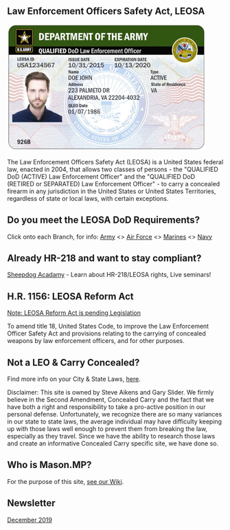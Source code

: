 ## Law Enforcement Officers Safety Act, LEOSA
<link rel="shortcut icon" type="image/x-icon" href="favicon.ico" />

<img src="army.png">
<!-- <img src="army.png"> -->

The Law Enforcement Officers Safety Act (LEOSA) is a United States federal law, enacted in 2004, that allows two classes of persons - the "QUALIFIED DoD (ACTIVE) Law Enforcement Officer" and the "QUALIFIED DoD (RETIRED or SEPARATED) Law Enforcement Officer" - to carry a concealed firearm in any jurisdiction in the United States or United States Territories, regardless of state or local laws, with certain exceptions.

## Do you meet the LEOSA DoD Requirements?
Click onto each Branch, for info: <a href="https://leosaarmy.com/" target="_blank">Army</a> <> <a href="https://leosaairforce.com/" target="_blank">Air Force</a> <> <a href="https://www.hqmc.marines.mil/ppo/Units/Security-Division-PS/Law-Enforcement-Corrections-PSL/LEOSA/" target="_blank">Marines</a> <> <a href="https://leosanavy.com/" target="_blank">Navy</a>

## Already HR-218 and want to stay compliant?

<a href="https://www.sheepdogacademy.com/" target="_blank">Sheepdog Acadamy</a> - Learn about HR-218/LEOSA rights, Live seminars!

## H.R. 1156: LEOSA Reform Act

<a href="https://www.govtrack.us/congress/bills/116/hr1156" target="_blank">Note: LEOSA Reform Act is pending Legislation</a>

To amend title 18, United States Code, to improve the Law Enforcement Officer Safety Act and provisions relating to the carrying of concealed weapons by law enforcement officers, and for other purposes.

<!-- <img src="warning.jpg"> -->

## Not a LEO & Carry Concealed?

Find more info on your City & State Laws, <a href="http://www.handgunlaw.us/" target="_blank">here</a>.

Disclaimer: This site is owned by Steve Aikens and Gary Slider. We firmly believe in the Second Amendment, Concealed Carry and the fact that we have both a right and responsibility to take a pro-active position in our personal defense. Unfortunately, we recognize there are so many variances in our state to state laws, the average individual may have difficulty keeping up with those laws well enough to prevent them from breaking the law, especially as they travel. Since we have the ability to research those laws and create an informative Concealed Carry specific site, we have done so.

## Who is Mason.MP?
For the purpose of this site, <a href="https://github.com/masoncloud/Mason.MP/wiki/" target="_blank">see our Wiki</a>.

## Newsletter
<a href="https://github.com/masoncloud/Mason.MP/blob/master/Dec_2019.pdf" target="_blank">December 2019</a>
